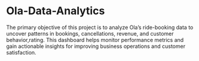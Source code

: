 # Ola-Data-Analytics
The primary objective of this project is to analyze Ola’s ride-booking data to uncover patterns in bookings, cancellations, revenue, and customer behavior,rating. This dashboard helps monitor performance metrics and gain actionable insights for improving business operations and customer satisfaction.
